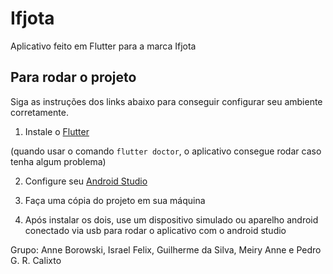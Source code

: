 # Ifjota

Aplicativo feito em Flutter para a marca Ifjota

## Para rodar o projeto
Siga as instruções dos links abaixo para conseguir configurar seu ambiente corretamente.

1. Instale o 
[Flutter](https://flutter.dev/docs/get-started/install)

(quando usar o comando ```flutter doctor```, o aplicativo consegue rodar caso tenha algum problema)


2. Configure seu [Android Studio](https://developer.android.com/studio/install)

3. Faça uma cópia do projeto em sua máquina

4. Após instalar os dois, use um dispositivo simulado ou aparelho android conectado via usb para rodar o aplicativo com o android studio

Grupo: Anne Borowski, Israel Felix, Guilherme da Silva, Meiry Anne e Pedro G. R. Calixto
